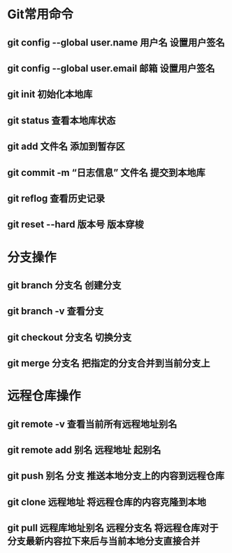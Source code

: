 # Git常用命令

## git config --global user.name 用户名    设置用户签名

## git config --global user.email 邮箱		设置用户签名

## git init	初始化本地库

## git status	查看本地库状态

## git add 文件名	添加到暂存区

## git commit -m “日志信息” 文件名	提交到本地库

## git reflog	查看历史记录

## git reset --hard 版本号	版本穿梭	



# 分支操作

## git branch 分支名	创建分支

## git branch -v			查看分支

## git checkout 分支名 切换分支

## git merge 分支名	把指定的分支合并到当前分支上 



# 远程仓库操作

## git remote -v	查看当前所有远程地址别名

## git remote add 别名 远程地址	起别名

## git push 别名 分支	推送本地分支上的内容到远程仓库

## git clone 远程地址	将远程仓库的内容克隆到本地

## git pull 远程库地址别名 远程分支名	将远程仓库对于分支最新内容拉下来后与当前本地分支直接合并
